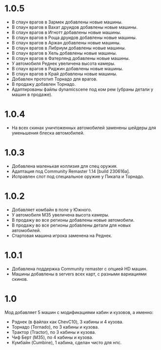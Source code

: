 # 1.0.5
* В спаун врагов в Зармек добавлены новые машины.
* В спаун врагов в Вахат друидов добавлены новые машины.
* В спаун врагов в Игнотт добавлены новые машины.
* В спаун врагов в Роща друидов добавлены новые машины.
* В спаун врагов в Аржан добавлены новые машины.
* В спаун врагов в Либриум добавлены новые машины.
* В спаун врагов в Хель добавлены новые машины.
* В спаун врагов в Фатерлянд добавлены новые машины.
* У автомобиля Реднек увеличена высота камеры.
* В спаун врагов в Риджин добавлены новые машины.
* В спаун врагов в Край добавлены новые машины.
* Добавлен прототип Торнадо для врагов.
* В продажу добавлен Торнадо.
* Адаптированы файлы dynamicscene под ком рем (убраны детали у машин в продаже).
# 1.0.4
* На всех скинах уничтоженных автомобилей заменены шейдеры для уменьшения блеска автомобилей.
# 1.0.3
* Добавлена маленькая коллизия для спец оружия.
* Адаптация под Community Remaster 1.14 [build 230616a].
* Исправлен слот под специальное оружие у Пикапа и Торнадо.
# 1.0.2
* Добавляет комбайн в поле у Южного.
* У автомобиля M35 увеличена высота камеры.
* В продажу во все регионы добавлены новые автомобили.
* В продажу во все регионы добавлены детали для новых автомобилей.
* Стартовая машина игрока заменена на Реднек.
# 1.0.1
* Добавлена поддержка Community remaster с опцией HD машин.
* Машины добавлены в servers всех карт, с разными вариациями скинов.
# 1.0
Мод добавляет 5 машин с модификациями кабин и кузовов, а именно:
* Рэднек (в файлах как ChevC10), 3 кабины и 4 кузова.
* Торнадо (Tornado), по 3 кабины и кузова.
* Трактор (Tractor), по 3 кабины и кузова.
* Чиф Берт (M35), по 4 кабины и кузова.
* Кумбайн (Cumbine), 1 кабина, сделан чисто для нпс.
